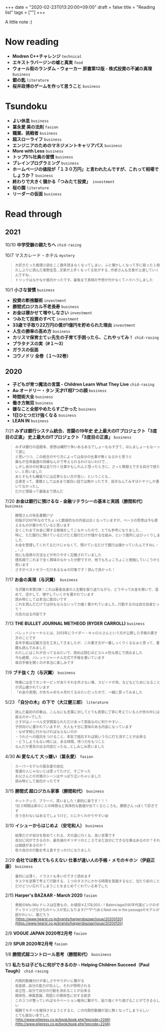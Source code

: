 +++
date = "2020-02-23T013:20:00+09:00"
draft = false
title = "Reading list"
tags = [""]
+++

<style> blockquote { font-size: 80% } </style> 

A little note :)

# Now reading

- **Modren C++チャレンジ** `technical`
- **エキストラバージンの嘘と真実** `food`
- **ウォール街のランダム・ウォーカー 原書第12版 - 株式投資の不滅の真理** `business`
- **銀の匙** `literature`
- **桜井政博のゲームを作って思うこと** `business`


# Tsundoku

- **よい休息**  `business`
- **冨永愛 美の法則** `fasion`
- **職業、挑戦者** `business`
- **超スローライフ** `business`
- **エンジニアのためのマネジメントキャリアパス** `business`
- **More with Less** `business`
- **トップ5%社員の習慣** `business`
- **ブレインプログラミング** `business`
- **ホームページの値段が「１３０万円」と言われたんですが、これって相場でしょうか？** `business`
- **終わりで大きく儲かる「つみたて投資」**　`investment`
- **桜の園** `literature`
- **リーダーの仮面** `business`


# Read through

## 2021

10/10 **中学受験の親たちへ**   `chid-rasing` 

10/7 マスカレード・ホテル `mystery`

> 大好きだった推理小説をここ数年読まなくなってしまい、ふと懐かしくなって手に取った１冊  
久しぶりに読んだ東野圭吾…文章が上手くなってる気がする…作家さんも文章が上達していくんですね…  
トリックはなかなか面白かったです。最後まで真相の予想が付かなくてハラハラしました

10/1 **小さな習慣** `business`

- **投資の断捨離術** `investment`
- **勝間式ロジカル不老長寿** `business`
- **お金は寝かせて増やしなさい**  `investment`
- **つみたて投資のすべて** `investment`
- **33歳で手取り22万円の僕が1億円を貯められた理由** `investment`
- **人生の勝率の高め方**  `business`
- **カリスマ保育士てぃ先生の子育て手困ったら、これやってみ！** `chid-rasing` 
- **プラタナスの実（#１〜3）**
- **ガラスの仮面**
- **コウノドリ 全巻（１〜32巻）**


## 2020

- **子どもが育つ魔法の言葉 - Children Learn What They Live** `chid-rasing` 
- **Au オードリー・タン 天才IT相7つの顔** `business`
- **時間術大全**  `business`
- **働き方無双**  `business`
- **嫌なこと全部やめたらすごかった**  `business`
- **1日ひとつだけ強くなる**  `business`
- **LEAN IN**  `business`


7/21 **みずほ銀行システム統合、苦闘の19年史 史上最大のITプロジェクト「3度目の正直」 史上最大のITプロジェクト「3度目の正直」**  `business`

> みずほ銀行の話題本、感想は縄狩り争いあるあるでしょーもなすぎて、ほんましょーもなーって感じ  
と思いつつ、この統合のやり方によっては自分の仕事が無くなるかと思うと  
誰もが全体最適の目線なんかで考えられるわけないわけで…  
しかし自分の仕事は去り行く仕事かもしれんと悟ったときに、さっと鞍替えできる自分で居たい…と思いました  
あとそもそも縄張りには近寄らない方が良い、ということも…  
正直言って、書籍としてはあまり面白い話では無かったです、前半なんてみずほドヤァしか書いてなかったし  
だけど頑張って最後まで読んだ

7/20 **お金は銀行に預けるな - 金融リテラシーの基本と実践（勝間和代）**  `business`

> 勝間さんの有名書籍(^^♪  
初版が2007年なのでちょっと数値的なの内容は古くなっていますが、ベースの思想は今も使えるものが書かれていると思います  
全くこれまでお金に関する勉強をしてこなかったので、とても参考になりました…  
特に、ただ銀行に預けているだけだと銀行だけが儲かる仕組み、という箇所にはびっくりしました  
お金を管理してくれてるだけじゃなくて、預けているだけで銀行は儲かっていたんですね(。・_・。)  
他にも投資の方法などが判りやすく記載されていました  
理系畑でこれまで全く興味のなかった分野ですが、他でもちょこちょこと勉強していこうかと思います  
さすがベストセラーだけあるなぁの印象です！読んで良かった！

7/17 **お金の真理（与沢翼）**　`business`

> 与沢翼の本第2弾！これは著者自身の人生観を振り返りながら、どうやってお金を稼いで、溜めて、活かして、増やしていくかを書かれています  
読み物としては本当に面白いです  
これを読んだだけでは何もならないって力強く書かれていました…行動するのは自分自身だって！  
元気の出る内容です

7/13  **THE BULLET JOURNAL METHEOD (RYDER CARROLL)** `business`

> バレットジャーナルとは、2013年にライダー・キャロルさんという方が公開した手帳の書き方のことです  
長年手帳は記載方法を工夫してきましたが、この書き方が一番しっくりくるなぁと思って、書籍も読んでみました  
わたしにはこれが合ってるみたいで、読めば読むほどスルメ的な感じで読みました  
今も絶賛、バレットジャーナル方式で手帳を書いています  
毎日手帳を開くのが本当に楽しみです

7/9 **ブチ抜く力（与沢翼）** `business`

> 物事には全てセンターピンがありそれを外さない事、スピードが命、などなどためになることが沢山書かれています  
「お金の真理」がめちゃめちゃ売れてるみたいだったので、一緒に買ってみました

5/23 **「自分の木」の下で（大江健三郎）** `literature`

> 読んだ最初の印象は、こんなにも言葉に対してとても真摯に丁寧に考えている人が世の中には居るのか~でした  
さすがはノーベル文学賞取られただけあって崇高なのに判りやすい…  
子供向けに書かれていますが、大人も十分に意味のある内容になっています  
・なぜ学校に行かなければならないのか  
・うわさへの抵抗をつけること、本気で抵抗すれば弱いうちに打ち消すことが出来る  
・どうしようもない時には、ある時間、待つ力をもつこと  
なんだか勇気の出る内容だったな…としみじみ思いました

4/30 **Ai 愛なんて 大っ嫌い（冨永愛）** `fasion`

> スーパーモデルの冨永愛の自伝  
普通の人じゃないとは思ってたけど、すごかった  
お父さんとの対面のシーンはやっぱり泣いちゃいました  
読み物として面白かったです

3/15 **勝間式 超ロジカル家事（勝間和代）**  `business`

> ホットクック、ブラーバ、買いました！劇的に楽です！！！  
1日３時間は家のことの時間など具体的な数値が出てくるところも、勝間さんっぽくて好きです  
合う合わないはあるでしょうけど、とにかくわかりやすい😄

3/10 **イシューからはじめよ（安宅和人）** `business`

> 結果だけが自分を慰めてくれる、犬の道に行くな、良い言葉です  
自分に何ができるのか、最先端のギリギリのところでまだ自分にできる仕事はあるのか？それは価値があるのか？  
色々自分の行動を考え直すきっかけになりました

2/29 **会社では教えてもらえない 仕事が速い人の手帳・メモのキホン（伊庭正康）**  `business`

> 量的には薄く、イラストも多いのですぐ読めます  
タスクを逆算で考えて行動する、１つのタスクにかかる時間を意識するなど、当たり前のことだけどつい忘れてしまうことをまとめてくれている本でした

2/15 **Harper's BAZAAR - March 2020**  `fasion`

 > 表紙のMiu Miu ドレスは圧巻もの、お値段￥2,178,000.-！Balenciagaの90年代風ピンクのボディラインぴちぴちのドレスが気になります(\*^▽^\*)あとNeet me in the passageのモデルが超かわいい、誰だろう  
 [https://www.hearst.co.jp/brands/harpersbazaar/issue/20200120](https://www.hearst.co.jp/brands/harpersbazaar/issue/20200120)


2/9 **VOGUE JAPAN 2020年2月号** `fasion`

2/9 **SPUR 2020年2月号** `fasion`

1/8 **勝間式超コントロール思考（勝間和代）** `bussiness`

1/3 **私たちは子どもに何ができるのか - Helping Children Succeed（Paul Tough）** `chid-rasing` 

> 内発的動機付けが楽しさややりがいに繋がる  
有能感…自分の能力が向上し、それが照明される  
自立性…自分で自分の行動を決めることが出来る  
関係性…帰属意識、周囲との関係性に対する欲求  
この３つが整っていればモチベーション維持に繋がり、粘り強くやり遂げることができるらしい  
報酬でモチベを維持させようとすると、この内発的動機が逆に無くなってしまうらしい  
とても面白い本でした  
[http://www.eijipress.co.jp/book/book.php?epcode=2246](http://www.eijipress.co.jp/book/book.php?epcode=2246)
